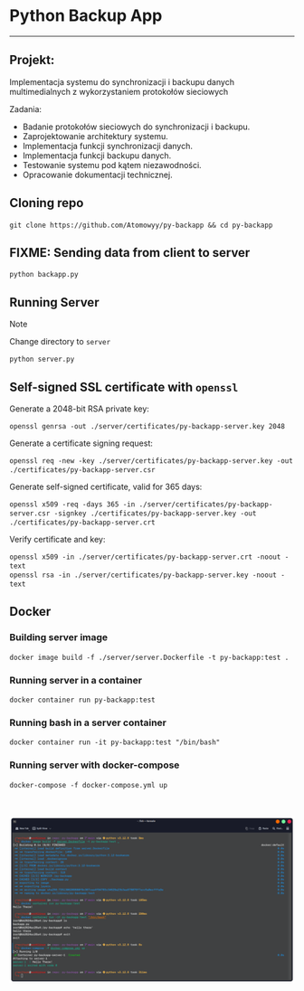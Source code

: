 # Python Backup App

---

## Projekt:
Implementacja systemu do synchronizacji i backupu danych multimedialnych z wykorzystaniem protokołów sieciowych

Zadania:
-	Badanie protokołów sieciowych do synchronizacji i backupu.
-	Zaprojektowanie architektury systemu.
-	Implementacja funkcji synchronizacji danych.
-	Implementacja funkcji backupu danych.
-	Testowanie systemu pod kątem niezawodności.
-	Opracowanie dokumentacji technicznej.

## Cloning repo
```shell
git clone https://github.com/Atomowyy/py-backapp && cd py-backapp
```

## FIXME: Sending data from client to server
```shell
python backapp.py
```

## Running Server
> [!NOTE]
> Change directory to `server`

```shell
python server.py
```

## Self-signed SSL certificate with `openssl`
Generate a 2048-bit RSA private key:
```shell
openssl genrsa -out ./server/certificates/py-backapp-server.key 2048
```
Generate a certificate signing request:
```shell
openssl req -new -key ./server/certificates/py-backapp-server.key -out ./certificates/py-backapp-server.csr
```
Generate self-signed certificate, valid for 365 days:
```shell
openssl x509 -req -days 365 -in ./server/certificates/py-backapp-server.csr -signkey ./certificates/py-backapp-server.key -out ./certificates/py-backapp-server.crt
```
Verify certificate and key:
```shell
openssl x509 -in ./server/certificates/py-backapp-server.crt -noout -text
openssl rsa -in ./server/certificates/py-backapp-server.key -noout -text
```

## Docker

### Building server image
```shell
docker image build -f ./server/server.Dockerfile -t py-backapp:test .
```
### Running server in a container
```shell
docker container run py-backapp:test
```
### Running bash in a server container
```shell
docker container run -it py-backapp:test "/bin/bash"
```

### Running server with docker-compose
```shell
docker-compose -f docker-compose.yml up
```
\
\
![docker example 1](/screenshots/docker_1.png)
